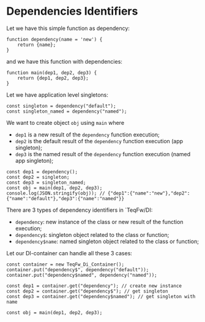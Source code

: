 # Dependencies Identifiers

Let we have this simple function as dependency:
```ecmascript 6
function dependency(name = 'new') {
    return {name};
}
````

and we have this function with dependencies:
```ecmascript 6
function main(dep1, dep2, dep3) {
    return {dep1, dep2, dep3};
}
```

Let we have application level singletons:
```ecmascript 6
const singleton = dependency("default");
const singleton_named = dependency("named");
````

We want to create object `obj` using `main` where
* `dep1` is a new result of the `dependency` function execution;
* `dep2` is the default result of the `dependency` function execution (app singleton);
* `dep3` is the named result of the `dependency` function execution (named app singleton);
```ecmascript 6
const dep1 = dependency();
const dep2 = singleton;
const dep3 = singleton_named;
const obj = main(dep1, dep2, dep3);
console.log(JSON.stringify(obj)); // {"dep1":{"name":"new"},"dep2":{"name":"default"},"dep3":{"name":"named"}}
````

There are 3 types of dependency identifiers in `TeqFw/DI:
* `dependency`: new instance of the class or new result of the function execution;
* `dependency$`: singleton object related to the class or function;
* `dependency$name`: named singleton object related to the class or function;


Let our DI-container can handle all these 3 cases:
```ecmascript 6
const container = new TeqFw_Di_Container();
container.put("dependency$", dependency("default"));
container.put("dependency$named", dependency("named"));

const dep1 = container.get("dependency"); // create new instance
const dep2 = container.get("dependency$"); // get singleton
const dep3 = container.get("dependency$named"); // get singleton with name

const obj = main(dep1, dep2, dep3);
````